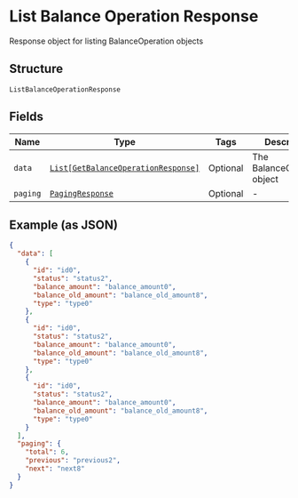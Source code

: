 
# List Balance Operation Response

Response object for listing BalanceOperation objects

## Structure

`ListBalanceOperationResponse`

## Fields

| Name | Type | Tags | Description |
|  --- | --- | --- | --- |
| `data` | [`List[GetBalanceOperationResponse]`](../../doc/models/get-balance-operation-response.md) | Optional | The BalanceOperation object |
| `paging` | [`PagingResponse`](../../doc/models/paging-response.md) | Optional | - |

## Example (as JSON)

```json
{
  "data": [
    {
      "id": "id0",
      "status": "status2",
      "balance_amount": "balance_amount0",
      "balance_old_amount": "balance_old_amount8",
      "type": "type0"
    },
    {
      "id": "id0",
      "status": "status2",
      "balance_amount": "balance_amount0",
      "balance_old_amount": "balance_old_amount8",
      "type": "type0"
    },
    {
      "id": "id0",
      "status": "status2",
      "balance_amount": "balance_amount0",
      "balance_old_amount": "balance_old_amount8",
      "type": "type0"
    }
  ],
  "paging": {
    "total": 6,
    "previous": "previous2",
    "next": "next8"
  }
}
```

